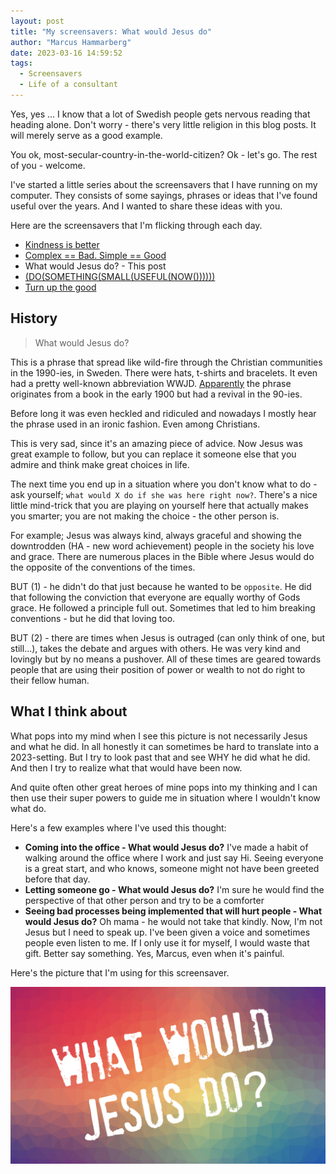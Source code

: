 ```yaml
---
layout: post
title: "My screensavers: What would Jesus do"
author: "Marcus Hammarberg"
date: 2023-03-16 14:59:52
tags:
  - Screensavers
  - Life of a consultant
---
```


Yes, yes ... I know that a lot of Swedish people gets nervous reading that heading alone. Don't worry - there's very little religion in this blog posts. It will merely serve as a good example.

You ok, most-secular-country-in-the-world-citizen? Ok - let's go. The rest of you - welcome.

I've started a little series about the screensavers that I have running on my computer. They consists of some sayings, phrases or ideas that I've found useful over the years. And I wanted to share these ideas with you.

Here are the screensavers that I'm flicking through each day.

- [Kindness is better](http://www.marcusoft.net/2023/03/my-screensavers-kindness-is-better.html)
- [Complex == Bad. Simple == Good](http://www.marcusoft.net/2023/03/my-screensavers-simple-good-complex-bad.html)
- What would Jesus do? - This post
- [(DO(SOMETHING(SMALL(USEFUL(NOW())))))](http://www.marcusoft.net/2023/03/screensavers-do-something-small-useful-now.html)
- [Turn up the good](http://www.marcusoft.net/2023/03/my-screensavers-turn-up-the-good.html)

<!-- excerpt-end -->

## History

> What would Jesus do?

This is a phrase that spread like wild-fire through the Christian communities in the 1990-ies, in Sweden. There were hats, t-shirts and bracelets. It even had a pretty well-known abbreviation WWJD. [Apparently](https://en.wikipedia.org/wiki/What_would_Jesus_do) the phrase originates from a book in the early 1900 but had a revival in the 90-ies.

Before long it was even heckled and ridiculed and nowadays I mostly hear the phrase used in an ironic fashion. Even among Christians.

This is very sad, since it's an amazing piece of advice. Now Jesus was great example to follow, but you can replace it someone else that you admire and think make great choices in life.

The next time you end up in a situation where you don't know what to do - ask yourself; `what would X do if she was here right now?`. There's a nice little mind-trick that you are playing on yourself here that actually makes you smarter; you are not making the choice - the other person is.

For example; Jesus was always kind, always graceful and showing the downtrodden (HA - new word achievement) people in the society his love and grace. There are numerous places in the Bible where Jesus would do the opposite of the conventions of the times.

BUT (1) - he didn't do that just because he wanted to be `opposite`. He did that following the conviction that everyone are equally worthy of Gods grace. He followed a principle full out. Sometimes that led to him breaking conventions - but he did that loving too.

BUT (2) - there are times when Jesus is outraged (can only think of one, but still...), takes the debate and argues with others. He was very kind and lovingly but by no means a pushover. All of these times are geared towards people that are using their position of power or wealth to not do right to their fellow human.

## What I think about

What pops into my mind when I see this picture is not necessarily Jesus and what he did. In all honestly it can sometimes be hard to translate into a 2023-setting. But I try to look past that and see WHY he did what he did. And then I try to realize what that would have been now.

And quite often other great heroes of mine pops into my thinking and I can then use their super powers to guide me in situation where I wouldn't know what do.

Here's a few examples where I've used this thought:

- **Coming into the office - What would Jesus do?** I've made a habit of walking around the office where I work and just say Hi. Seeing everyone is a great start, and who knows, someone might not have been greeted before that day.
- **Letting someone go - What would Jesus do?** I'm sure he would find the perspective of that other person and try to be a comforter
- **Seeing bad processes being implemented that will hurt people - What would Jesus do?** Oh mama - he would not take that kindly. Now, I'm not Jesus but I need to speak up. I've been given a voice and sometimes people even listen to me. If I only use it for myself, I would waste that gift. Better say something. Yes, Marcus, even when it's painful.

Here's the picture that I'm using for this screensaver.

![Kindness is better](/img/backgrounds.001.png)

